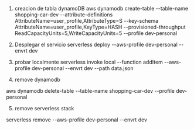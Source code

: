 
1. creacion de tabla dynamoDB
aws dynamodb create-table --table-name shopping-car-dev --attribute-definitions AttributeName=user_profile,AttributeType=S  --key-schema AttributeName=user_profile,KeyType=HASH --provisioned-throughput ReadCapacityUnits=5,WriteCapacityUnits=5 --profile dev-personal


2. Desplegar el servicio
serverless deploy --aws-profile dev-personal --envrt dev

3. probar localmente
serverless invoke local --function addItem --aws-profile dev-personal --envrt dev --path data.json

4. remove dynamodb

aws dynamodb delete-table --table-name shopping-car-dev --profile dev-personal

5. remove serverless stack

serverless remove --aws-profile dev-personal --envrt dev

